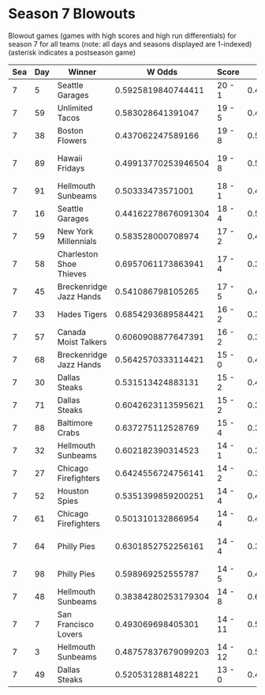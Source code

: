 # Season 7 Blowouts



Blowout games (games with high scores and high run differentials) for season 7 for all teams (note: all days and seasons displayed are 1-indexed) (asterisk indicates a postseason game)


| Sea | Day | Winner | W Odds | Score | L Odds | Loser | 
| ------ |------ |------ |------ |------ |------ |------ |
| 7 | 5 | Seattle Garages | 0.5925819840744411 | 20 - 1 | 0.40741801592555804 | Kansas City Breath Mints | 
| 7 | 59 | Unlimited Tacos | 0.583028641391047 | 19 - 5 | 0.416971358608953 | Boston Flowers | 
| 7 | 38 | Boston Flowers | 0.437062247589166 | 19 - 8 | 0.562937752410833 | Chicago Firefighters | 
| 7 | 89 | Hawaii Fridays | 0.49913770253946504 | 19 - 8 | 0.500862297460535 | Charleston Shoe Thieves | 
| 7 | 91 | Hellmouth Sunbeams | 0.50333473571001 | 18 - 1 | 0.49666526428999 | Miami Dale | 
| 7 | 16 | Seattle Garages | 0.44162278676091304 | 18 - 4 | 0.5583772132390861 | Hades Tigers | 
| 7 | 59 | New York Millennials | 0.583528000708974 | 17 - 2 | 0.416471999291025 | Miami Dale | 
| 7 | 58 | Charleston Shoe Thieves | 0.6957061173863941 | 17 - 4 | 0.304293882613606 | Canada Moist Talkers | 
| 7 | 45 | Breckenridge Jazz Hands | 0.541086798105265 | 17 - 5 | 0.45891320189473406 | Chicago Firefighters | 
| 7 | 33 | Hades Tigers | 0.6854293689584421 | 16 - 2 | 0.314570631041557 | Canada Moist Talkers | 
| 7 | 57 | Canada Moist Talkers | 0.6060908877647391 | 16 - 2 | 0.39390911223526004 | Boston Flowers | 
| 7 | 68 | Breckenridge Jazz Hands | 0.5642570333114421 | 15 - 0 | 0.43574296668855705 | Hellmouth Sunbeams | 
| 7 | 30 | Dallas Steaks | 0.531513424883131 | 15 - 2 | 0.46848657511686803 | Philly Pies | 
| 7 | 71 | Dallas Steaks | 0.6042623113595621 | 15 - 2 | 0.395737688640437 | Mexico City Wild Wings | 
| 7 | 88 | Baltimore Crabs | 0.637275112528769 | 15 - 4 | 0.36272488747123005 | Breckenridge Jazz Hands | 
| 7 | 32 | Hellmouth Sunbeams | 0.602182390314523 | 14 - 1 | 0.397817609685476 | Boston Flowers | 
| 7 | 27 | Chicago Firefighters | 0.6424556724756141 | 14 - 2 | 0.35754432752438503 | Boston Flowers | 
| 7 | 52 | Houston Spies | 0.5351399859200251 | 14 - 4 | 0.464860014079974 | Boston Flowers | 
| 7 | 61 | Chicago Firefighters | 0.501310132866954 | 14 - 4 | 0.49868986713304503 | New York Millennials | 
| 7 | 64 | Philly Pies | 0.6301852752256161 | 14 - 4 | 0.36981472477438304 | Charleston Shoe Thieves | 
| 7 | 98 | Philly Pies | 0.598969252555787 | 14 - 5 | 0.401030747444212 | Canada Moist Talkers | 
| 7 | 48 | Hellmouth Sunbeams | 0.38384280253179304 | 14 - 8 | 0.6161571974682061 | New York Millennials | 
| 7 | 7 | San Francisco Lovers | 0.493069698405301 | 14 - 11 | 0.506930301594698 | Hellmouth Sunbeams | 
| 7 | 3 | Hellmouth Sunbeams | 0.48757837679099203 | 14 - 12 | 0.5124216232090071 | Houston Spies | 
| 7 | 49 | Dallas Steaks | 0.520531288148221 | 13 - 0 | 0.47946871185177803 | Hades Tigers | 


